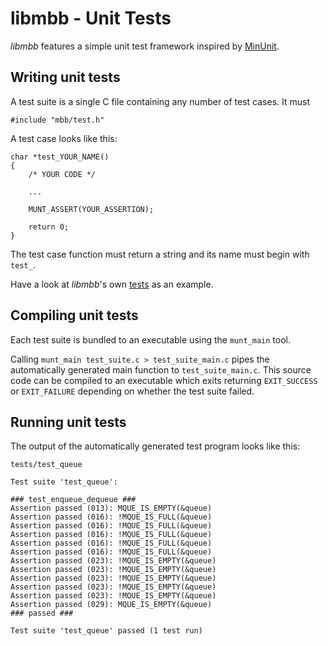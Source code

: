 libmbb - Unit Tests
===================

*libmbb* features a simple unit test framework inspired by
[MinUnit](http://www.jera.com/techinfo/jtns/jtn002.html).


Writing unit tests
------------------

A test suite is a single C file containing any number of test cases. It must 

	#include "mbb/test.h"

A test case looks like this:

	char *test_YOUR_NAME()
	{
		/* YOUR CODE */
		
		...

		MUNT_ASSERT(YOUR_ASSERTION);

		return 0;
	}

The test case function must return a string and its name must begin with
`test_`.

Have a look at *libmbb*'s own [tests](../tests) as an example.

Compiling unit tests
--------------------

Each test suite is bundled to an executable using the `munt_main` tool.

Calling `munt_main test_suite.c > test_suite_main.c` pipes the automatically
generated main function to `test_suite_main.c`. This source code can be
compiled to an executable which exits returning `EXIT_SUCCESS` or
`EXIT_FAILURE` depending on whether the test suite failed.

Running unit tests
------------------

The output of the automatically generated test program looks like this:

	tests/test_queue
	
	Test suite 'test_queue':
	
	### test_enqueue_dequeue ###
	Assertion passed (013): MQUE_IS_EMPTY(&queue)
	Assertion passed (016): !MQUE_IS_FULL(&queue)
	Assertion passed (016): !MQUE_IS_FULL(&queue)
	Assertion passed (016): !MQUE_IS_FULL(&queue)
	Assertion passed (016): !MQUE_IS_FULL(&queue)
	Assertion passed (016): !MQUE_IS_FULL(&queue)
	Assertion passed (023): !MQUE_IS_EMPTY(&queue)
	Assertion passed (023): !MQUE_IS_EMPTY(&queue)
	Assertion passed (023): !MQUE_IS_EMPTY(&queue)
	Assertion passed (023): !MQUE_IS_EMPTY(&queue)
	Assertion passed (023): !MQUE_IS_EMPTY(&queue)
	Assertion passed (029): MQUE_IS_EMPTY(&queue)
	### passed ###
	
	Test suite 'test_queue' passed (1 test run)

